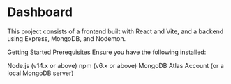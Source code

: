 # Dashboard

This project consists of a frontend built with React and Vite, and a backend using Express, MongoDB, and Nodemon.


Getting Started
Prerequisites
Ensure you have the following installed:

Node.js (v14.x or above)
npm (v6.x or above)
MongoDB Atlas Account (or a local MongoDB server)
